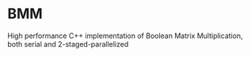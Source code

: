 # BMM
High performance C++ implementation of Boolean Matrix Multiplication, both serial and 2-staged-parallelized
